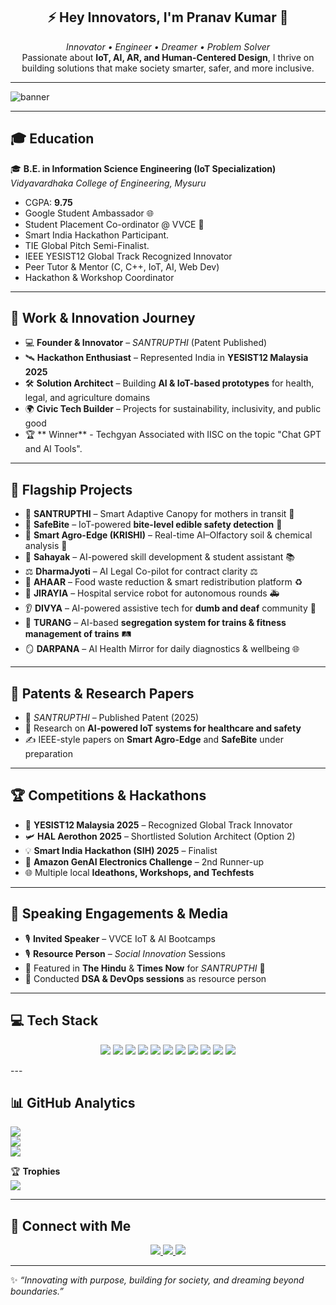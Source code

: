 <h2 align="center">⚡ Hey Innovators, I'm Pranav Kumar 🚀</h2>

<p align="center">
  <em>Innovator • Engineer • Dreamer • Problem Solver</em><br>
  Passionate about <b>IoT, AI, AR, and Human-Centered Design</b>, 
  I thrive on building solutions that make society smarter, safer, and more inclusive.  
</p>

---

![banner](https://github.com/user-attachments/assets/d20d0ba4-87b6-47c8-a45c-0a4ad79651d4)

---

## 🎓 Education  

🎓 **B.E. in Information Science Engineering (IoT Specialization)**  
*Vidyavardhaka College of Engineering, Mysuru*  
- CGPA: **9.75**  
- Google Student Ambassador 🌐  
- Student Placement Co-ordinator @ VVCE 🎯  
- Smart India Hackathon Participant.
- TIE Global Pitch Semi-Finalist.  
- IEEE YESIST12 Global Track Recognized Innovator  
- Peer Tutor & Mentor (C, C++, IoT, AI, Web Dev)  
- Hackathon & Workshop Coordinator  

---

## 💼 Work & Innovation Journey  

- 💻 **Founder & Innovator** – *SANTRUPTHI* (Patent Published)  
- 🛰 **Hackathon Enthusiast** – Represented India in **YESIST12 Malaysia 2025**  
- 🛠️ **Solution Architect** – Building **AI & IoT-based prototypes** for health, legal, and agriculture domains  
- 🌍 **Civic Tech Builder** – Projects for sustainability, inclusivity, and public good
-  🏆 ** Winner** - Techgyan Associated with IISC on the topic "Chat GPT and AI Tools". 

---

## 🚀 Flagship Projects  

- 🌸 **SANTRUPTHI** – Smart Adaptive Canopy for mothers in transit 🚆  
- 🍴 **SafeBite** – IoT-powered **bite-level edible safety detection** 🍱  
- 🌾 **Smart Agro-Edge (KRISHI)** – Real-time AI–Olfactory soil & chemical analysis 🌱  
- 🤖 **Sahayak** – AI-powered skill development & student assistant 📚  
- ⚖️ **DharmaJyoti** – AI Legal Co-pilot for contract clarity ⚖️  
- 🍲 **AHAAR** – Food waste reduction & smart redistribution platform ♻️  
- 🏥 **JIRAYIA** – Hospital service robot for autonomous rounds 🚑  
- 👂 **DIVYA** – AI-powered assistive tech for **dumb and deaf** community 🦾  
- 🚆 **TURANG** – AI-based **segregation system for trains & fitness management of trains** 🛤️  
- 🪞 **DARPANA** – AI Health Mirror for daily diagnostics & wellbeing 🌐  

---

## 📜 Patents & Research Papers  

- 🏅 *SANTRUPTHI* – Published Patent (2025)  
- 📖 Research on **AI-powered IoT systems for healthcare and safety**  
- ✍️ IEEE-style papers on **Smart Agro-Edge** and **SafeBite** under preparation  

---

## 🏆 Competitions & Hackathons  

- 🥇 **YESIST12 Malaysia 2025** – Recognized Global Track Innovator  
- 🛩 **HAL Aerothon 2025** – Shortlisted Solution Architect (Option 2)  
- 💡 **Smart India Hackathon (SIH) 2025** – Finalist  
- 🥈 **Amazon GenAI Electronics Challenge** – 2nd Runner-up  
- 🌐 Multiple local **Ideathons, Workshops, and Techfests**  

---

## 🎤 Speaking Engagements & Media  

- 🎙️ **Invited Speaker** – VVCE IoT & AI Bootcamps  
- 🎙️ **Resource Person** – *Social Innovation* Sessions  
- 📰 Featured in **The Hindu** & **Times Now** for *SANTRUPTHI* 🌸  
- 🎥 Conducted **DSA & DevOps sessions** as resource person  

---

## 💻 Tech Stack
<p align="center">
  <img src="https://img.shields.io/badge/C-00599C?style=for-the-badge&logo=c&logoColor=white"/>
  <img src="https://img.shields.io/badge/C++-00599C?style=for-the-badge&logo=c%2B%2B&logoColor=white"/>
  <img src="https://img.shields.io/badge/Python-3776AB?style=for-the-badge&logo=python&logoColor=white"/>
  <img src="https://img.shields.io/badge/HTML5-E34F26?style=for-the-badge&logo=html5&logoColor=white"/>
  <img src="https://img.shields.io/badge/CSS3-1572B6?style=for-the-badge&logo=css3&logoColor=white"/>
  <img src="https://img.shields.io/badge/JavaScript-F7DF1E?style=for-the-badge&logo=javascript&logoColor=black"/>
  <img src="https://img.shields.io/badge/C%23-239120?style=for-the-badge&logo=c-sharp&logoColor=white"/>
  <img src="https://img.shields.io/badge/IoT-FF6F00?style=for-the-badge&logo=arduino&logoColor=white"/>
  <img src="https://img.shields.io/badge/UI%2FUX-FF4088?style=for-the-badge&logo=figma&logoColor=white"/>
  <img src="https://img.shields.io/badge/Problem%20Solving-6A5ACD?style=for-the-badge&logo=codeforces&logoColor=white"/>
  <img src="https://img.shields.io/badge/AI%20Prompting-8A2BE2?style=for-the-badge&logo=openai&logoColor=white"/>
</p>
---

## 📊 GitHub Analytics  

![](https://github-readme-stats.vercel.app/api?username=pranav9535&theme=radical&hide_border=false&include_all_commits=true&count_private=true)  
![](https://github-readme-streak-stats.herokuapp.com/?user=pranav9535&theme=radical&hide_border=false)  
![](https://github-readme-stats.vercel.app/api/top-langs/?username=pranav9535&theme=radical&hide_border=false&layout=compact)  

🏆 **Trophies**  
![](https://github-profile-trophy.vercel.app/?username=pranav9535&theme=onedark&no-frame=true&no-bg=false&margin-w=4)  

---

## 🤝 Connect with Me
<p align="center">
  <a href="https://www.linkedin.com/in/pranav-kumar-adiga-971843320">
    <img src="https://img.shields.io/badge/LinkedIn-0A66C2?style=for-the-badge&logo=linkedin&logoColor=white"/>
  </a>
  <a href="mailto:pranavkumar9535@gmail.com">
    <img src="https://img.shields.io/badge/Gmail-D14836?style=for-the-badge&logo=gmail&logoColor=white"/>
  </a>
  <a href="https://instagram.com/_.pranu_.3815">
    <img src="https://img.shields.io/badge/Instagram-E4405F?style=for-the-badge&logo=instagram&logoColor=white"/>
  </a>
</p>

---

✨ *“Innovating with purpose, building for society, and dreaming beyond boundaries.”*  
